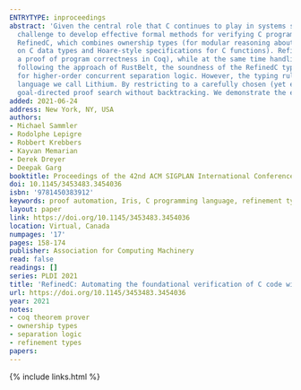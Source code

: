 ```yaml
---
ENTRYTYPE: inproceedings
abstract: 'Given the central role that C continues to play in systems software, and the difficulty of writing safe and correct C code, it remains a grand
  challenge to develop effective formal methods for verifying C programs. In this paper, we propose a new approach to this problem: a type system we call
  RefinedC, which combines ownership types (for modular reasoning about shared state and concurrency) with refinement types (for encoding precise invariants
  on C data types and Hoare-style specifications for C functions). RefinedC is both automated (requiring minimal user intervention) and foundational (producing
  a proof of program correctness in Coq), while at the same time handling a range of low-level programming idioms such as pointer arithmetic. In particular,
  following the approach of RustBelt, the soundness of the RefinedC type system is justified semantically by interpretation into the Coq-based Iris framework
  for higher-order concurrent separation logic. However, the typing rules of RefinedC are also designed to be encodable in a new "separation logic programming"
  language we call Lithium. By restricting to a carefully chosen (yet expressive) fragment of separation logic, Lithium supports predictable, automatic,
  goal-directed proof search without backtracking. We demonstrate the effectiveness of RefinedC on a range of representative examples of C code.'
added: 2021-06-24
address: New York, NY, USA
authors:
- Michael Sammler
- Rodolphe Lepigre
- Robbert Krebbers
- Kayvan Memarian
- Derek Dreyer
- Deepak Garg
booktitle: Proceedings of the 42nd ACM SIGPLAN International Conference on Programming Language Design and Implementation
doi: 10.1145/3453483.3454036
isbn: '9781450383912'
keywords: proof automation, Iris, C programming language, refinement types, separation logic, ownership types, Coq
layout: paper
link: https://doi.org/10.1145/3453483.3454036
location: Virtual, Canada
numpages: '17'
pages: 158-174
publisher: Association for Computing Machinery
read: false
readings: []
series: PLDI 2021
title: 'RefinedC: Automating the foundational verification of C code with refined ownership types'
url: https://doi.org/10.1145/3453483.3454036
year: 2021
notes:
- coq theorem prover
- ownership types
- separation logic
- refinement types
papers:
---
```

{% include links.html %}
